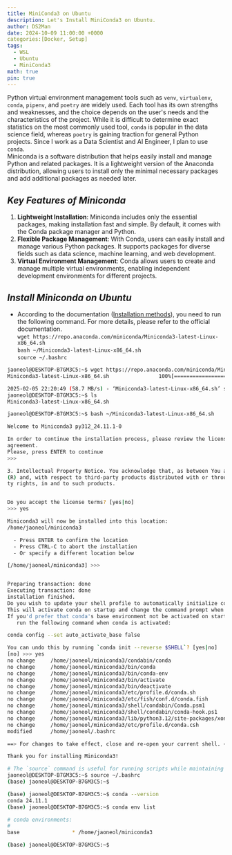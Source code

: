 ```yaml
---
title: MiniConda3 on Ubuntu
description: Let's Install MiniConda3 on Ubuntu.
author: DS2Man
date: 2024-10-09 11:00:00 +0000
categories:[Docker, Setup]
tags:
  - WSL
  - Ubuntu
  - MiniConda3
math: true
pin: true
---
```


Python virtual environment management tools such as `venv`, `virtualenv`, `conda`, `pipenv`, and `poetry` are widely used. Each tool has its own strengths and weaknesses, and the choice depends on the user's needs and the characteristics of the project. While it is difficult to determine exact statistics on the most commonly used tool, `conda` is popular in the data science field, whereas `poetry` is gaining traction for general Python projects. Since I work as a Data Scientist and AI Engineer, I plan to use `conda`.   
Miniconda is a software distribution that helps easily install and manage Python and related packages. It is a lightweight version of the Anaconda distribution, allowing users to install only the minimal necessary packages and add additional packages as needed later.   

## *Key Features of Miniconda*

1. **Lightweight Installation**: Miniconda includes only the essential packages, making installation fast and simple. By default, it comes with the Conda package manager and Python.   
2. **Flexible Package Management**: With Conda, users can easily install and manage various Python packages. It supports packages for diverse fields such as data science, machine learning, and web development.   
3. **Virtual Environment Management**: Conda allows users to create and manage multiple virtual environments, enabling independent development environments for different projects.   

<!--
파이썬 가상환경 관리 도구로는 `venv`, `virtualenv`, `conda`, `pipenv`, `poetry` 등이 널리 사용됩니다. 각 도구는 고유한 장단점을 지니며, 사용자의 필요와 프로젝트의 특성에 따라 선택됩니다.
현재 가장 많이 사용되는 도구에 대한 정확한 통계는 확인하기 어렵지만, 데이터 과학 분야에서는 `conda`가, 일반적인 파이썬 프로젝트에서는 `poetry`가 많이 사용되는 추세입니다. 나는 Data Scientist, AI Engineer로 활동하고 있어서 conda 로 진행하려 합니다.

미니콘다(Miniconda)는 파이썬과 관련 패키지를 쉽게 설치하고 관리할 수 있도록 도와주는 소프트웨어 배포판입니다. 아나콘다(Anaconda) 배포판의 경량 버전으로, 필요에 따라 최소한의 패키지만 설치하고 원하는 추가 패키지를 나중에 설치할 수 있습니다.

### 미니콘다의 주요 특징

4. **경량 설치**: 미니콘다는 최소한의 필수 패키지만 포함하고 있어 설치가 빠르고 간편합니다. 기본적으로 Conda 패키지 관리자와 파이썬만 포함되어 있습니다.
5. **유연한 패키지 관리**: Conda를 통해 사용자는 다양한 파이썬 패키지를 손쉽게 설치하고 관리할 수 있습니다. 데이터 과학, 머신러닝, 웹 개발 등 다양한 분야의 패키지를 지원합니다.
6. **가상환경 관리**: Conda를 사용하면 여러 개의 가상환경을 생성하고 관리할 수 있습니다. 이를 통해 프로젝트별로 독립적인 개발 환경을 유지할 수 있습니다.
-->

## *Install Miniconda on Ubuntu*

- According to the documentation ([Installation methods](https://docs.anaconda.com/miniconda/install/#quick-command-line-install)), you need to run the following command. For more details, please refer to the official documentation.    
	`wget https://repo.anaconda.com/miniconda/Miniconda3-latest-Linux-x86_64.sh`      
	`bash ~/Miniconda3-latest-Linux-x86_64.sh`      
	`source ~/.bashrc`

<!--
문서(https://docs.anaconda.com/miniconda/install/#quick-command-line-install)에 따르면 아래 명령어를 실행하면 된다. 자세한 사항은 공식 문서를 참고 바란다.
-->

```bash
jaoneol@DESKTOP-B7GM3C5:~$ wget https://repo.anaconda.com/miniconda/Miniconda3-latest-Linux-x86_64.sh
Miniconda3-latest-Linux-x86_64.sh                100%[=======================================================================================================>] 140.94M  58.7MB/s    in 2.4s

2025-02-05 22:20:49 (58.7 MB/s) - ‘Miniconda3-latest-Linux-x86_64.sh’ saved [147784736/147784736]
jaoneol@DESKTOP-B7GM3C5:~$ ls
Miniconda3-latest-Linux-x86_64.sh
```

```bash
jaoneol@DESKTOP-B7GM3C5:~$ bash ~/Miniconda3-latest-Linux-x86_64.sh

Welcome to Miniconda3 py312_24.11.1-0

In order to continue the installation process, please review the license
agreement.
Please, press ENTER to continue
>>> 
```

```bash
3. Intellectual Property Notice. You acknowledge that, as between You and Anaconda, Anaconda owns all right, title, and interest, including all intellectual property rights, in and to Miniconda
(R) and, with respect to third-party products distributed with or through Miniconda(R), the applicable third-party licensors own all right, title and interest, including all intellectual proper
ty rights, in and to such products.


Do you accept the license terms? [yes|no]
>>> yes

Miniconda3 will now be installed into this location:
/home/jaoneol/miniconda3

  - Press ENTER to confirm the location
  - Press CTRL-C to abort the installation
  - Or specify a different location below

[/home/jaoneol/miniconda3] >>>
```

```bash

Preparing transaction: done
Executing transaction: done
installation finished.
Do you wish to update your shell profile to automatically initialize conda?
This will activate conda on startup and change the command prompt when activated.
If you'd prefer that conda's base environment not be activated on startup,
   run the following command when conda is activated:

conda config --set auto_activate_base false

You can undo this by running `conda init --reverse $SHELL`? [yes|no]
[no] >>> yes
no change     /home/jaoneol/miniconda3/condabin/conda
no change     /home/jaoneol/miniconda3/bin/conda
no change     /home/jaoneol/miniconda3/bin/conda-env
no change     /home/jaoneol/miniconda3/bin/activate
no change     /home/jaoneol/miniconda3/bin/deactivate
no change     /home/jaoneol/miniconda3/etc/profile.d/conda.sh
no change     /home/jaoneol/miniconda3/etc/fish/conf.d/conda.fish
no change     /home/jaoneol/miniconda3/shell/condabin/Conda.psm1
no change     /home/jaoneol/miniconda3/shell/condabin/conda-hook.ps1
no change     /home/jaoneol/miniconda3/lib/python3.12/site-packages/xontrib/conda.xsh
no change     /home/jaoneol/miniconda3/etc/profile.d/conda.csh
modified      /home/jaoneol/.bashrc

==> For changes to take effect, close and re-open your current shell. <==

Thank you for installing Miniconda3!
```

```bash
# The `source` command is useful for running scripts while maintaining the current shell environment.
jaoneol@DESKTOP-B7GM3C5:~$ source ~/.bashrc
(base) jaoneol@DESKTOP-B7GM3C5:~$   
```

```bash
(base) jaoneol@DESKTOP-B7GM3C5:~$ conda --version
conda 24.11.1
(base) jaoneol@DESKTOP-B7GM3C5:~$ conda env list

# conda environments:
#
base                 * /home/jaoneol/miniconda3

(base) jaoneol@DESKTOP-B7GM3C5:~$   
```